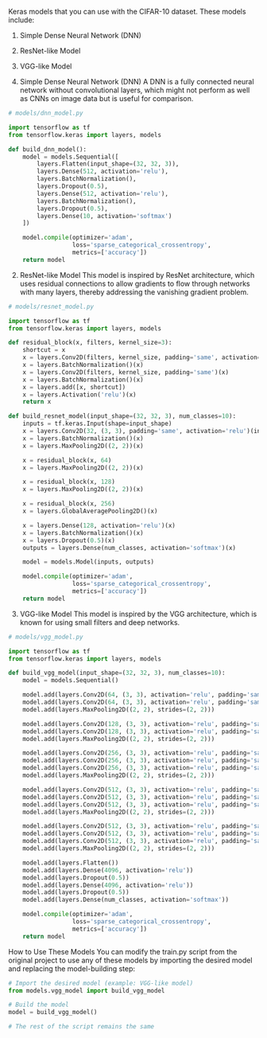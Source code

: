 Keras models that you can use with the CIFAR-10 dataset. These models include:

1. Simple Dense Neural Network (DNN)
2. ResNet-like Model
3. VGG-like Model

1. Simple Dense Neural Network (DNN)
A DNN is a fully connected neural network without convolutional layers, which might not perform as well as CNNs on image data but is useful for comparison.

```python
# models/dnn_model.py

import tensorflow as tf
from tensorflow.keras import layers, models

def build_dnn_model():
    model = models.Sequential([
        layers.Flatten(input_shape=(32, 32, 3)),
        layers.Dense(512, activation='relu'),
        layers.BatchNormalization(),
        layers.Dropout(0.5),
        layers.Dense(512, activation='relu'),
        layers.BatchNormalization(),
        layers.Dropout(0.5),
        layers.Dense(10, activation='softmax')
    ])

    model.compile(optimizer='adam',
                  loss='sparse_categorical_crossentropy',
                  metrics=['accuracy'])
    return model
```

2. ResNet-like Model
This model is inspired by ResNet architecture, which uses residual connections to allow gradients to flow through networks with many layers, thereby addressing the vanishing gradient problem.

```python
# models/resnet_model.py

import tensorflow as tf
from tensorflow.keras import layers, models

def residual_block(x, filters, kernel_size=3):
    shortcut = x
    x = layers.Conv2D(filters, kernel_size, padding='same', activation='relu')(x)
    x = layers.BatchNormalization()(x)
    x = layers.Conv2D(filters, kernel_size, padding='same')(x)
    x = layers.BatchNormalization()(x)
    x = layers.add([x, shortcut])
    x = layers.Activation('relu')(x)
    return x

def build_resnet_model(input_shape=(32, 32, 3), num_classes=10):
    inputs = tf.keras.Input(shape=input_shape)
    x = layers.Conv2D(32, (3, 3), padding='same', activation='relu')(inputs)
    x = layers.BatchNormalization()(x)
    x = layers.MaxPooling2D((2, 2))(x)

    x = residual_block(x, 64)
    x = layers.MaxPooling2D((2, 2))(x)

    x = residual_block(x, 128)
    x = layers.MaxPooling2D((2, 2))(x)

    x = residual_block(x, 256)
    x = layers.GlobalAveragePooling2D()(x)

    x = layers.Dense(128, activation='relu')(x)
    x = layers.BatchNormalization()(x)
    x = layers.Dropout(0.5)(x)
    outputs = layers.Dense(num_classes, activation='softmax')(x)

    model = models.Model(inputs, outputs)

    model.compile(optimizer='adam',
                  loss='sparse_categorical_crossentropy',
                  metrics=['accuracy'])
    return model
```

3. VGG-like Model
This model is inspired by the VGG architecture, which is known for using small filters and deep networks.

```python
# models/vgg_model.py

import tensorflow as tf
from tensorflow.keras import layers, models

def build_vgg_model(input_shape=(32, 32, 3), num_classes=10):
    model = models.Sequential()

    model.add(layers.Conv2D(64, (3, 3), activation='relu', padding='same', input_shape=input_shape))
    model.add(layers.Conv2D(64, (3, 3), activation='relu', padding='same'))
    model.add(layers.MaxPooling2D((2, 2), strides=(2, 2)))

    model.add(layers.Conv2D(128, (3, 3), activation='relu', padding='same'))
    model.add(layers.Conv2D(128, (3, 3), activation='relu', padding='same'))
    model.add(layers.MaxPooling2D((2, 2), strides=(2, 2)))

    model.add(layers.Conv2D(256, (3, 3), activation='relu', padding='same'))
    model.add(layers.Conv2D(256, (3, 3), activation='relu', padding='same'))
    model.add(layers.Conv2D(256, (3, 3), activation='relu', padding='same'))
    model.add(layers.MaxPooling2D((2, 2), strides=(2, 2)))

    model.add(layers.Conv2D(512, (3, 3), activation='relu', padding='same'))
    model.add(layers.Conv2D(512, (3, 3), activation='relu', padding='same'))
    model.add(layers.Conv2D(512, (3, 3), activation='relu', padding='same'))
    model.add(layers.MaxPooling2D((2, 2), strides=(2, 2)))

    model.add(layers.Conv2D(512, (3, 3), activation='relu', padding='same'))
    model.add(layers.Conv2D(512, (3, 3), activation='relu', padding='same'))
    model.add(layers.Conv2D(512, (3, 3), activation='relu', padding='same'))
    model.add(layers.MaxPooling2D((2, 2), strides=(2, 2)))

    model.add(layers.Flatten())
    model.add(layers.Dense(4096, activation='relu'))
    model.add(layers.Dropout(0.5))
    model.add(layers.Dense(4096, activation='relu'))
    model.add(layers.Dropout(0.5))
    model.add(layers.Dense(num_classes, activation='softmax'))

    model.compile(optimizer='adam',
                  loss='sparse_categorical_crossentropy',
                  metrics=['accuracy'])
    return model
```

How to Use These Models
You can modify the train.py script from the original project to use any of these models by importing the desired model and replacing the model-building step:

```python
# Import the desired model (example: VGG-like model)
from models.vgg_model import build_vgg_model

# Build the model
model = build_vgg_model()

# The rest of the script remains the same
```
